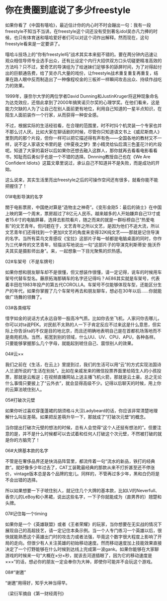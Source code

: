 # 你在贵圈到底说了多少freestyle

如果你看了《中国有嘻哈》，最近估计你的内心时不时会蹦出一句：我有一段freestyle不知当不当讲。在freestyle这个词还没有受到著名idol吴亦凡力捧的时候，也只有体育迷和嘻哈爱好者们可以对这个词作出解释。然而现在，这句freestyle看来是一定要讲了。 

嘻哈斗技场上的“你有freestyle吗”战术其实本来挺不错的。要在两分钟内迅速让观众相信导师专业选手出众，还有比设定个内行大招供双方口头切磋更精准高效的方法吗？只不过，爱奇艺的导演组为了给迷妹们足够多的舔屏时间，为了对得起付出的巨额通告费，给了吴亦凡大量的戏份，让freestyle战术重复重复再重复，结果在路人眼中反而制造出了一种像程咬金的三板斧一样瞬间攻击出众、持续作战吃力的效果。 

1999年，康奈尔大学的两位学者David Dunning和JustinKruger将这种现象命名为达克效应，还借此拿到了2000年搞笑诺贝尔奖的心理学奖。在他们看来，这是能力欠缺的人为了让自己在别人面前更有地位，利用自己知道的一星半点知识，在陌生人面前装作一个行家，从而获得一种安全感。 

不过，根据实际的生活经验看，在合理的范围里，时不时抖个机灵装一个专家也并不那么讨人厌。比如大家在聊话剧的时候，尽管你只知道语文书上《威尼斯商人》里割肉的那个片段，但你一样可以把它描述得有声有色——全国各地的教材又不一样，说不定人家语文书里的是《仲夏夜之梦》里小精灵给仙后滴三色堇花汁的片段呢。知道了大家的喜好以后如果你还想去融入这群人，那你就再去看看电影看看书，知耻而后勇似乎也是一个不错的选择。Dnnning教授自己也在《We Are Confident Idiots》这篇文章里说过，承认自己不知道并不是失败，而是成功的开始。 

这么说来，其实生活里亮出freestyle之后的可操作空间还有很多，就看你能不能把握住了！ 

01#电影导演的名字 

關于电影票房，中国绝对算是“造物主之神奇”。《变形金刚5：最后的骑士》在中国上映的第一个周末，票房超过了8亿元人民币。越来越多的人开始嫌弃自己13寸或者15.6寸的电脑屏幕，选择去影院看片，随之而来的就是一群标榜自己“热爱电影”的文艺青年。但问题在于，文艺青年之所以文艺，是因为他们不追大流，所以文艺青年们还得找到一个更加Ⅱ文艺的角度来变得32K纯文艺——那就是记住导演的名字。当所有菜鸟文青感叹《宝拉》这部片子每一帧都是电脑桌面的同时，你作为三代单传的文艺青年，轻描淡写地说出一句“这部片子的导演克利斯蒂安·施沃乔夫其实是摄影师出身”。来，一起想象一下目光聚焦的炽热感。 

02#车架号（不是车牌号） 

如果你想和朋友聊车却不是很懂，但又想装作很懂，请一定记得，说车的时候用车架号代替车型名。藤原拓海那辆车的名字还记得吗？AE86其实就是车架号，代表着丰田在1983年投产的第五代COROLLA。车架号不仅能够体现车型，还能区分生产的年代，如果你掌握了几个车架号再去和朋友聊车，想必在30年以后……你就能做广场舞的领舞了。 

03#各类缩写 

惜字如金的说话方式永远自带一股高冷气质。比如你去坐飞机，人家问你去哪儿，你可以对ta说PEK。对民航不太熟的人一下子肯定反应不过来这是什么意思，但实际上你告诉ta的不仅是目的地北京，而且还明确地表明自己是在首都机场落地而不是南苑机场。当然，拓宽到别的领域，什么UU、UV、CPU、APU，各种各样。只要能够掌握那么几个字母，就能起到唬住自己、震惊别人的效果。 

04#云×× 

我们之前在《生活，在云上》里提到过，我们的生活可以用“云”的方式实现法国诗人兰波所说的“生活在别处”。比如在亲戚发来的微信投票界面里给陌生人的小孩投票，那就是云叛逆；在视频直播网站上送主播飞机火箭，那就是云土豪。总之无论什么事情只要披上了“云外衣”，就会显得高级不少。记得以后聊天的时候，用上你的云算法唬住别人。 

05#打破次元壁 

如果你听过喜欢穿蓬蓬裙的胡须格斗大汉Ladybeard的话，你应该非常清楚地理解什么叫反差萌。如果把反差萌升华一下，那就成了“打破次元壁”的概念。 

当你提出打破次元壁的想法的时候，总有人会觉得“这个人还挺有想法的”。但要注意的是，并不是什么时候都可以去试着和任何人打破这个次元壁，不然被打破的就是你的方脑壳了！ 

06#大牌基本款的名字 

不管是在奢侈品界还是快消品阵营里，都流传着一句“流水的新品，铁打的经典款”。就好像多少年过去了，CAT工装靴最经典的那款从来不打折甚至还不停涨价，vintage版本总是各个品牌的宠儿。同样的，不管再过多少年，黑和白仍将是不会出错的选择。 

所以如果想要一下子唬住别人，就记住几个大牌的基本款，比如LV的Neverfull、香奈儿的LeBoy和小黑裙，说出这些名字，一下子你就能成为（直男界的）翘楚和头牌。 

07#记住每一个timing 

如果你是一个《英雄联盟》或者《王者荣耀》的玩家，当你想要在无实战的情况下展现自己的高超技艺，请一定记住本条示例。当一个人专门练习一个英雄以后，很快就能熟悉这个英雄出门时的攻击力或者法强，毕竟这个数字很大程度上影响了开局的走向。但很少有人关注英雄的初始移动速度。然而移动速度加上技能效果直接决定了一个打野能够在什么时候到达线上完成第一波gank。如果你能够在大家聊游戏的时候来一句“大概在×分×秒，就该去河道插眼了，因为它的移动速度是×××”的话，想必你的朋友一定会奉你为大神，即使你可能并不会玩这个游戏。 

08#“谢邀” 

“谢邀”用得好，知乎大神当得早。 

（梁衍军摘自《第一财经周刊》